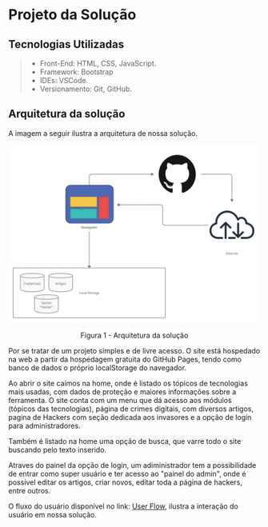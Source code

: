 # Projeto da Solução

## Tecnologias Utilizadas

> - Front-End: HTML, CSS, JavaScript.
> - Framework: Bootstrap
> - IDEs: VSCode.
> - Versionamento: Git, GitHub.

## Arquitetura da solução

A imagem a seguir ilustra a arquitetura de nossa solução. 

![arquitetura.png](./images/arquitetura.png)
<p align="center">Figura 1 - Arquitetura da solução</p>

Por se tratar de um projeto simples e de livre acesso. O site está hospedado na web a partir da hospedagem gratuita do GitHub Pages, tendo como banco de dados o próprio localStorage do navegador.

Ao abrir o site caímos na home, onde é listado os tópicos de tecnologias mais usadas, com dados de proteção e maiores informações sobre a ferramenta.
O site conta com um menu que dá acesso aos módulos (tópicos das tecnologias), página de crimes digitais, com diversos artigos, pagina de Hackers com seção dedicada aos invasores e a opção de login para administradores.

Também é listado na home uma opção de busca, que varre todo o site buscando pelo texto inserido.

Atraves do painel da opção de login, um adiministrador tem a possibilidade de entrar como super usuário e ter acesso ao "painel do admin",
onde é possível editar os artigos, criar novos, editar toda a página de hackers, entre outros.

O fluxo do usuário disponível no link: [User Flow](./3-Interface.md), ilustra a interação do usuário em nossa solução.
